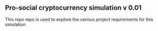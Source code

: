 ## Pro-social cryptocurrency simulation v 0.01

This repo repo is used to explore the various project requirements for this simulation
